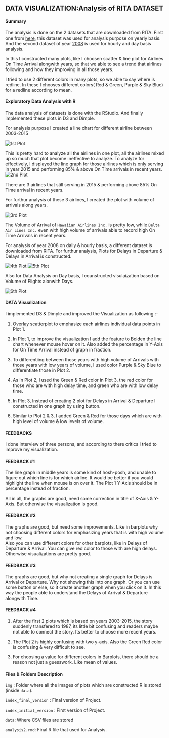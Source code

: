 ## DATA VISUALIZATION:Analysis of RITA DATASET

#### Summary

The analysis is done on the 2 datasets that are downloaded from RITA. First one from [here](http://www.transtats.bts.gov/OT_Delay/OT_DelayCause1.asp), 
this dataset was used for analysis purpose on yearly basis. And the second dataset of year [2008](http://stat-computing.org/dataexpo/2009/the-data.html) 
is used for hourly and day basis analysis.

In this I constructed many plots, like I choosen scatter & line plot for Airlines On Time Arrival alongwith years, so that we able to see a trend that airlines following and how they improving in all those years.

I tried to use 2 different colors in many plots, so we able to say where is redline. In these I chooses different colors( Red & Green, Purple & Sky Blue) for a redline according to mean.   

#### Exploratory Data Analysis with R

The data analysis of datasets is done with the RStudio. And finally implemented these plots in D3 and Dimple. 

For analysis purpose I created a line chart for different airline between 2003-2015 

![1st Plot](https://raw.githubusercontent.com/kakush30/Project-6-Data-Visualization/master/data/img/Rplot01.jpeg)

This is pretty hard to analyze all the airlines in one plot, all the airlines mixed up so much that plot become ineffective to analyze. To analyze for effectively, I displayed the line graph for those airlines which is only serving in year 2015 and performing 85% & above On Time arrivals in recent years.
![2nd Plot](https://raw.githubusercontent.com/kakush30/Project-6-Data-Visualization/master/data/img/Rplot09_vnew.jpeg)

There are 3 airlines that still serving in 2015 & performing above 85% On Time arrival in recent years. 

For furthur analysis of these 3 airlines, I created the plot with volume of arrivals along years.

![3rd Plot](https://raw.githubusercontent.com/kakush30/Project-6-Data-Visualization/master/data/img/Rplot10_vnew.jpeg)

The Volume of Arrival of `Hawaiian Airlines Inc.` is pretty low, while `Delta Air Lines Inc.` even with high volume of arrivals able to record high On Time Arrivals in recent years.

For analysis of year 2008 on daily & hourly basis, a different dataset is downloaded from RITA. For furthur analysis, Plots for Delays in Departure & Delays in Arrival is constructed.

![4th Plot](https://raw.githubusercontent.com/kakush30/Project-6-Data-Visualization/master/data/img/Rplot11_vnew.jpeg)
![5th Plot](https://github.com/kakush30/Project-6-Data-Visualization/blob/master/data/img/Rplot12_vnew.jpeg)

Also for Data Analysis on Day basis, I counstructed visulaization based on Volume of Flights alonwith Days.

![6th Plot](https://raw.githubusercontent.com/kakush30/Project-6-Data-Visualization/master/data/img/Rplot13_vnew.jpeg)

#### DATA Visualization

I implemented D3 & Dimple and improved the Visualization as following :-

1) Overlay scatterplot to emphasize each airlines individual data points in Plot 1.

2)  In Plot 1, to improve the visualization I add the feature to Bolden the line chart whenever mouse hover on it. Also added the percentage in Y-Axis for On Time Arrival instead of graph in fraction.

3) To differentiing between those years with high volume of Arrivals with those years with low years of volume, I used color Purple & Sky Blue to differentiate those in Plot 2.

4) As in Plot 2, I used the Green & Red color in Plot 3, the red color for those who are with high delay time, and green who are with low delay time.

4) In Plot 3, Instead of creating 2 plot for Delays in Arrival & Departure I constructed in one graph by using button.

5) Similar to Plot 2 & 3, I added Green & Red for those days which are with high level of volume & low levels of volume.

#### FEEDBACKS

I done interview of three persons, and according to there critics I tried to improve my visualization.

#### FEEDBACK #1 

The line graph in middle years is some kind of hosh-posh, and unable to figure out which line is for which airline. It would be better if you would highlight the line when mouse is on over it. The Plot 1 Y-Axis should be in percentage instead of fraction.

All in all, the graphs are good, need some correction in title of X-Axis & Y-Axis. But otherwise the visualization is good.

#### FEEDBACK #2

The graphs are good, but need some improvements. Like in barplots why not choosing different colors for emphasizing years that is with high volume and low.  
Also you can use different colors for other barplots, like in Delays of Departure & Arrival. You can give red color to those with are high delays.
Otherwise visualizations are pretty good.

#### FEEDBACK #3

The graphs are good, but why not creating a single graph for Delays is Arrival or Departure. Why not showing this into one graph. Or you can use some button or else, so it create another graph when you click on it.
In this way the people able to understand the Delays of Arrival & Departure alongwith Time.  

####  FEEDBACK #4

1) After the first 2 plots which is based on years 2003-2015, the story suddenly transfered to 1987, its little bit confusing and readers maybe not able to connect the story. Its better to choose more recent years.

2) The Plot 2 is highly confusing with two y-axis. Also the Green Red color is confusing & very difficult to see.

3) For choosing a value for different colors in Barplots, there should be a reason not just a guesswork. Like mean of values.

#### Files & Folders Description

`img` : Folder where all the images of plots which are constructed R is stored (inside `data`).

`index_final_version` : Final version of Project.

`index_initial_version` : First version of Project.

`data`: Where CSV files are stored

`analysis2.rmd`: Final R file that used for Analysis.

